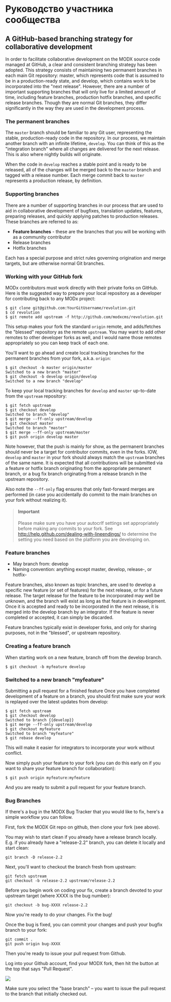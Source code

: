 # Руководство участника сообщества

## A GitHub-based branching strategy for collaborative development

In order to facilitate collaborative development on the MODX source code managed at GitHub, a clear and consistent branching strategy has been adopted. This strategy consists of maintaining two permanent branches in each main Git repository: master, which represents code that is assumed to be in a production-ready state, and develop, which contains work to be incorporated into the "next release". However, there are a number of important supporting branches that will only live for a limited amount of time, including feature branches, production hotfix branches, and specific release branches. Though they are normal Git branches, they differ significantly in the way they are used in the development process.

### The permanent branches

The `master` branch should be familiar to any Git user, representing the stable, production-ready code in the repository. In our process, we maintain another branch with an infinite lifetime, `develop`. You can think of this as the "integration branch" where all changes are delivered for the next release. This is also where nightly builds will originate.

When the code in `develop` reaches a stable point and is ready to be released, all of the changes will be merged back to the `master` branch and tagged with a release number. Each merge commit back to `master` represents a production release, by definition.

### Supporting branches

There are a number of supporting branches in our process that are used to aid in collaborative development of bugfixes, translation updates, features, preparing releases, and quickly applying patches to production releases. These branches are referred to as:

* __Feature branches__ - these are the branches that you will be working with as a community contributor
* Release branches
* Hotfix branches

Each has a special purpose and strict rules governing origination and merge targets, but are otherwise normal Git branches.

### Working with your GitHub fork

MODx contributors must work directly with their private forks on GitHub. Here is the suggested way to prepare your local repository as a developer for contributing back to any MODx project:

	$ git clone git@github.com:YourGitUsername/revolution.git
	$ cd revolution
	$ git remote add upstream -f http://github.com/modxcms/revolution.git

This setup makes your fork the standard `origin` remote, and adds/fetches the "blessed" repository as the remote `upstream`. You may want to add other remotes to other developer forks as well, and I would name those remotes appropriately so you can keep track of each one.

You'll want to go ahead and create local tracking branches for the permanent branches from your fork, a.k.a. `origin`:

	$ git checkout -b master origin/master
	Switched to a new branch "master"
	$ git checkout -b develop origin/develop
	Switched to a new branch "develop"

To keep your local tracking branches for `develop` and `master` up-to-date from the `upstream` repository:

	$ git fetch upstream
	$ git checkout develop
	Switched to branch "develop"
	$ git merge --ff-only upstream/develop
	$ git checkout master
	Switched to branch "master"
	$ git merge --ff-only upstream/master
	$ git push origin develop master

Note however, that the push is mainly for show, as the permanent branches should never be a target for contributor commits, even in the forks. IOW, `develop` and `master` in your fork should always match the `upstream` branches of the same name. It is expected that all contributions will be submitted via a feature or hotfix branch originating from the appropriate permanent branch, or a bug fix branch originating from a release branch in the upstream repository.

Also note the `--ff-only` flag ensures that only fast-forward merges are performed (in case you accidentally do commit to the main branches on your fork without realizing it).

> #### Important
> Please make sure you have your autocrlf settings set appropriately before making any commits to your fork. See http://help.github.com/dealing-with-lineendings/ to determine the setting you need based on the platform you are developing on.
 	
### Feature branches

* May branch from: develop
* Naming convention: anything except master, develop, release-, or hotfix-

Feature branches, also known as topic branches, are used to develop a specific new feature (or set of features) for the next release, or for a future release. The target release for the feature to be incorporated may well be unknown, and the branch will exist as long as that feature is in development. Once it is accepted and ready to be incorporated in the next release, it is merged into the develop branch by an integrator. If the feature is never completed or accepted, it can simply be discarded.

Feature branches typically exist in developer forks, and only for sharing purposes, not in the "blessed", or upstream repository.

### Creating a feature branch

When starting work on a new feature, branch off from the develop branch.

	$ git checkout -b myfeature develop

### Switched to a new branch "myfeature"

Submitting a pull request for a finished feature
Once you have completed development of a feature on a branch, you should first make sure your work is replayed over the latest updates from develop:

	$ git fetch upstream
	$ git checkout develop
	Switched to branch {{develop}}
	$ git merge --ff-only upstream/develop
	$ git checkout myfeature
	Switched to branch "myfeature"
	$ git rebase develop
	
This will make it easier for integrators to incorporate your work without conflict.

Now simply push your feature to your fork (you can do this early on if you want to share your feature branch for collaboration):

	$ git push origin myfeature:myfeature
	
And you are ready to submit a pull request for your feature branch.

### Bug Branches

If there's a bug in the MODX Bug Tracker that you would like to fix, here's a simple workflow you can follow.

First, fork the MODX Git repo on github, then clone your fork (see above).

You may wish to start clean if you already have a release branch locally. E.g. if you already have a "release-2.2" branch, you can delete it locally and start clean:

	git branch -D release-2.2
	
Next, you'll want to checkout the branch fresh from upstream:

	git fetch upstream
	git checkout -b release-2.2 upstream/release-2.2
	
Before you begin work on coding your fix, create a branch devoted to your upstream target (where XXXX is the bug number):

	git checkout -b bug-XXXX release-2.2
	
Now you're ready to do your changes. Fix the bug!

Once the bug is fixed, you can commit your changes and push your bugfix branch to your fork:

	git commit .
	git push origin bug-XXXX
	
Then you're ready to issue your pull request from Github.

Log into your Github account, find your MODX fork, then hit the button at the top that says "Pull Request".

![](http://rtfm.modx.com/download/attachments/33948128/github_modx_pull_request.jpg?version=1&modificationDate=1370290791000)

Make sure you select the "base branch" – you want to issue the pull request to the branch that initially checked out.
